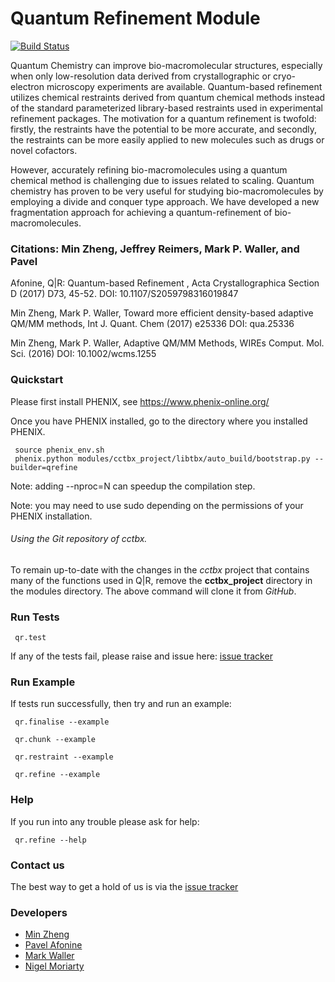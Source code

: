 # Quantum Refinement Module

[![Build Status](https://travis-ci.org/qrefine/qrefine.svg?branch=master)](https://travis-ci.org/qrefine/qrefine)

Quantum Chemistry can improve bio-macromolecular structures,
especially when only low-resolution data derived from crystallographic
or cryo-electron microscopy experiments are available. Quantum-based
refinement utilizes chemical restraints derived from quantum chemical
methods instead of the standard parameterized library-based restraints
used in experimental refinement packages. The motivation for a quantum
refinement is twofold: firstly, the restraints have the potential to
be more accurate, and secondly, the restraints can be more easily
applied to new molecules such as drugs or novel cofactors.

However, accurately refining bio-macromolecules using a quantum
chemical method is challenging due to issues related to
scaling. Quantum chemistry has proven to be very useful for studying
bio-macromolecules by employing a divide and conquer type approach. We
have developed a new fragmentation approach for achieving a
quantum-refinement of bio-macromolecules.

### Citations: Min Zheng, Jeffrey Reimers, Mark P. Waller, and Pavel
Afonine, Q|R: Quantum-based Refinement , Acta Crystallographica
Section D (2017) D73, 45-52. DOI: 10.1107/S2059798316019847

Min Zheng, Mark P. Waller, Toward more efficient density-based
adaptive QM/MM methods, Int J. Quant. Chem (2017) e25336 DOI:
qua.25336

Min Zheng, Mark P. Waller, Adaptive QM/MM Methods, WIREs
Comput. Mol. Sci. (2016) DOI: 10.1002/wcms.1255


### Quickstart

Please first install PHENIX, see https://www.phenix-online.org/
 
Once you have PHENIX installed, go to the directory where you installed PHENIX.

```
 source phenix_env.sh
 phenix.python modules/cctbx_project/libtbx/auto_build/bootstrap.py --builder=qrefine
 ```
 Note: adding --nproc=N can speedup the compilation step.

 Note: you may need to use sudo depending on the permissions of your PHENIX installation.

 ###### Using the Git repository of *cctbx*.

To remain up-to-date with the changes in the *cctbx* project that contains many
of the functions used in Q|R, remove the **cctbx_project** directory in the
modules directory. The above command will clone it from *GitHub*.

 ### Run Tests 

``` 
 qr.test
```
If any of the tests fail, please raise and issue here: [issue tracker](https://github.com/qrefine/qr-core/issues)

### Run Example 

If tests run successfully, then try and run an example: 


```
 qr.finalise --example
``` 

```
 qr.chunk --example
``` 
 
```
 qr.restraint --example
```

```
 qr.refine --example
```

### Help 

If you run into any trouble please ask for help:
```
 qr.refine --help
```

### Contact us 

The best way to get a hold of us is via the  [issue tracker](https://github.com/qrefine/qr-core/issues)


### Developers

* [Min Zheng](https://github.com/zhengmin317)
* [Pavel Afonine](https://github.com/pafonine)
* [Mark Waller](https://github.com/mpwaller)
* [Nigel Moriarty](https://github.com/nwmoriarty)


